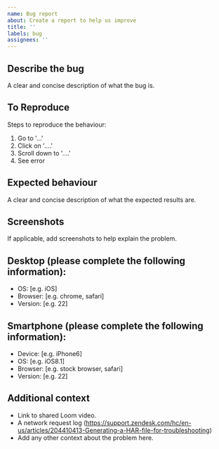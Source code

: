 ```yaml
---
name: Bug report
about: Create a report to help us improve
title: ''
labels: bug
assignees: ''
---
```


## Describe the bug

A clear and concise description of what the bug is.

## To Reproduce

Steps to reproduce the behaviour:

1. Go to '...'
2. Click on '....'
3. Scroll down to '....'
4. See error

## Expected behaviour

A clear and concise description of what the expected results are.

## Screenshots

If applicable, add screenshots to help explain the problem.

## Desktop (please complete the following information):

- OS: [e.g. iOS]
- Browser: [e.g. chrome, safari]
- Version: [e.g. 22]

## Smartphone (please complete the following information):

- Device: [e.g. iPhone6]
- OS: [e.g. iOS8.1]
- Browser: [e.g. stock browser, safari]
- Version: [e.g. 22]

## Additional context

- Link to shared Loom video.
- A network request log (https://support.zendesk.com/hc/en-us/articles/204410413-Generating-a-HAR-file-for-troubleshooting)
- Add any other context about the problem here.
